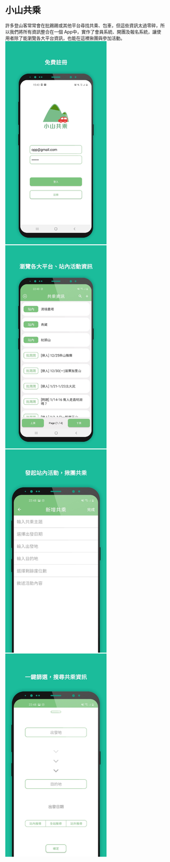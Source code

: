 # 小山共乘
許多登山客常常會在批踢踢或其他平台尋找共乘、包車，但這些資訊太過零碎，所以我們將所有資訊整合在一個 App中，實作了會員系統、開團及報名系統，讓使用者除了能瀏覽各大平台資訊，也能在這裡揪團與參加活動。
<img src="小山共乘_201228_3.jpg" height="640" >
<img src="小山共乘_201228_2.jpg" height="640" >
<img src="小山共乘_201228_1.jpg" height="640" >
<img src="小山共乘_201228_0.jpg" height="640" >

